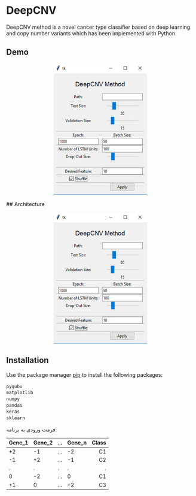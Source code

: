 # DeepCNV
DeepCNV method is a novel cancer type classifier based on deep learning and copy number variants which has been implemented with Python.
## Demo

<p align="center">
  <img src="/images/demo.png" width="250" height="350" title="Demo">
</p>
## Architecture

<p align="center">
  <img src="/images/demo.png" width="250" height="350" title="Demo">
</p>

## Installation

Use the package manager [pip](https://pip.pypa.io/en/stable/) to install the following packages:

```bash
pygubu
matplotlib
numpy
pandas
keras
sklearn
```

فرمت ورودی به برنامه:

|Gene_1 | Gene_2 |   ...  | Gene_n| Class |
| ----- | ------ | ------ | ----- | -----:|
|   +2  |   -1   |   ...  |   -2  |   C1  |
|   -1  |   +2   |   ...  |   -1  |   C2  |
|    .  |    .   |    .   |    .  |   .   |
|    0  |   -2   |   ...  |    0  |   C1  |
|   +1  |    0   |   ...  |   +2  |   C3  |

